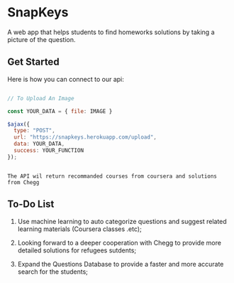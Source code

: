 # SnapKeys

A web app that helps students to find homeworks solutions by taking a picture of the question.

## Get Started

Here is how you can connect to our api:
```javascript

// To Upload An Image

const YOUR_DATA = { file: IMAGE }

$ajax({
  type: "POST",
  url: "https://snapkeys.herokuapp.com/upload",
  data: YOUR_DATA,
  success: YOUR_FUNCTION
});

```

```

The API wil return recommanded courses from coursera and solutions from Chegg
```
## To-Do List
1. Use machine learning to auto categorize questions and suggest related learning materials (Coursera classes .etc);

2. Looking forward to a deeper cooperation with Chegg to provide more detailed solutions for refugees sutdents;

3. Expand the Questions Database to provide a faster and more accurate search for the students;

